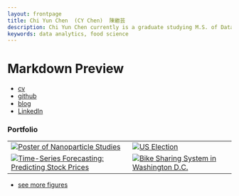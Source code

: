 ```yaml
---
layout: frontpage
title: Chi Yun Chen  (CY Chen)  陳繼芸
description: Chi Yun Chen currently is a graduate studying M.S. of Data Analytics at George Washington Univerisity.
keywords: data analytics, food science
---
```

# Markdown Preview
<div class="navbar">
  <div class="navbar-inner">
      <ul class="nav">
          <li><a href="{assets/cychen_cv.pdf}/">cv</a></li>
          <li><a href="http://bit.ly/cychen_github_home">github</a></li>
          <li><a href="http://bit.ly/medium_home_github">blog</a></li>
          <li><a href="http://bit.ly/cychen_linkedin">LinkedIn</a></li>
      </ul>
  </div>
</div>

### <a name="Portfolio"></a>Portfolio

<table class="wide">
<tr>
  <td class="left">
    <a href="pages/publpics/poster.html">
        <img src="assets/publpics/poster2.png" alt="Poster of Nanoparticle Studies" title="Poster of Nanoparticle Studies"/>
    </a>
  </td>
  <td class="right">
    <a href="pages/publpics/election.html">
        <img src="assets/publpics/election1.png" alt="US Election" title="US Election"/>
    </a>
  </td>
</tr>
<tr>
  <td class="left">
    <a href="pages/publpics/stockprice.html">
        <img src="assets/publpics/stockprice1.png" alt="Time-Series Forecasting: Predicting Stock Prices" title="Time-Series Forecasting: Predicting Stock Prices"/>
    </a>
  </td>
  <td class="right">
    <a href="pages/publpics/dcbike.html">
        <img src="assets/publpics/dcbike1.png" alt="Bike Sharing System in Washington D.C." title="Bike Sharing System in Washington D.C."/>
    </a>
  </td>
</tr>
</table>

<div class="navbar">
  <div class="navbar-inner">
      <ul class="nav">
          <li><a href="morefigs.html">see more figures</a></li>
      </ul>
  </div>
</div>
